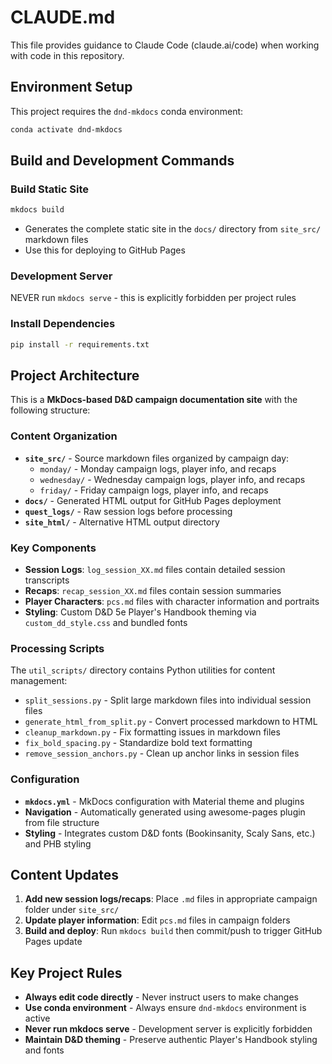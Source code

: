 # CLAUDE.md

This file provides guidance to Claude Code (claude.ai/code) when working with code in this repository.

## Environment Setup

This project requires the `dnd-mkdocs` conda environment:

```bash
conda activate dnd-mkdocs
```

## Build and Development Commands

### Build Static Site
```bash
mkdocs build
```
- Generates the complete static site in the `docs/` directory from `site_src/` markdown files
- Use this for deploying to GitHub Pages

### Development Server
NEVER run `mkdocs serve` - this is explicitly forbidden per project rules

### Install Dependencies
```bash
pip install -r requirements.txt
```

## Project Architecture

This is a **MkDocs-based D&D campaign documentation site** with the following structure:

### Content Organization
- **`site_src/`** - Source markdown files organized by campaign day:
  - `monday/` - Monday campaign logs, player info, and recaps
  - `wednesday/` - Wednesday campaign logs, player info, and recaps  
  - `friday/` - Friday campaign logs, player info, and recaps
- **`docs/`** - Generated HTML output for GitHub Pages deployment
- **`quest_logs/`** - Raw session logs before processing
- **`site_html/`** - Alternative HTML output directory

### Key Components
- **Session Logs**: `log_session_XX.md` files contain detailed session transcripts
- **Recaps**: `recap_session_XX.md` files contain session summaries
- **Player Characters**: `pcs.md` files with character information and portraits
- **Styling**: Custom D&D 5e Player's Handbook theming via `custom_dd_style.css` and bundled fonts

### Processing Scripts
The `util_scripts/` directory contains Python utilities for content management:
- `split_sessions.py` - Split large markdown files into individual session files
- `generate_html_from_split.py` - Convert processed markdown to HTML
- `cleanup_markdown.py` - Fix formatting issues in markdown files
- `fix_bold_spacing.py` - Standardize bold text formatting
- `remove_session_anchors.py` - Clean up anchor links in session files

### Configuration
- **`mkdocs.yml`** - MkDocs configuration with Material theme and plugins
- **Navigation** - Automatically generated using awesome-pages plugin from file structure
- **Styling** - Integrates custom D&D fonts (Bookinsanity, Scaly Sans, etc.) and PHB styling

## Content Updates

1. **Add new session logs/recaps**: Place `.md` files in appropriate campaign folder under `site_src/`
2. **Update player information**: Edit `pcs.md` files in campaign folders
3. **Build and deploy**: Run `mkdocs build` then commit/push to trigger GitHub Pages update

## Key Project Rules

- **Always edit code directly** - Never instruct users to make changes
- **Use conda environment** - Always ensure `dnd-mkdocs` environment is active
- **Never run mkdocs serve** - Development server is explicitly forbidden
- **Maintain D&D theming** - Preserve authentic Player's Handbook styling and fonts